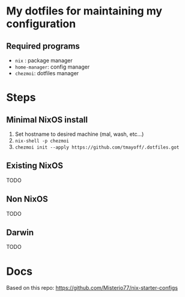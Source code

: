 # My dotfiles for maintaining my configuration

## Required programs
- `nix` : package manager
- `home-manager`: config manager
- `chezmoi`: dotfiles manager

# Steps

## Minimal NixOS install
1. Set hostname to desired machine (mal, wash, etc...)
2. `nix-shell -p chezmoi`
3. `chezmoi init --apply https://github.com/tmayoff/.dotfiles.got`

## Existing NixOS

TODO

## Non NixOS

TODO

## Darwin

TODO 

# Docs

Based on this repo: https://github.com/Misterio77/nix-starter-configs
